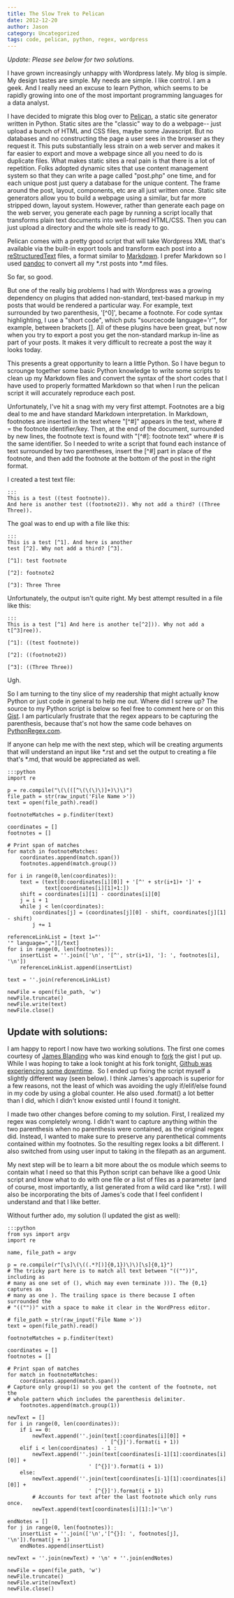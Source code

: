 ```yaml
---
title: The Slow Trek to Pelican
date: 2012-12-20
author: Jason
category: Uncategorized
tags: code, pelican, python, regex, wordpress
---
```


*Update: Please see below for two solutions.*

I have grown increasingly unhappy with Wordpress lately. My blog is simple. My design tastes are simple. My needs are simple. I like control. I am a geek. And I really need an excuse to learn Python, which seems to be rapidly growing into one of the most important programming languages for a data analyst.

I have decided to migrate this blog over to [Pelican][], a static site generator written in Python. Static sites are the "classic" way to do a webpage-- just upload a bunch of HTML and CSS files, maybe some Javascript. But no databases and no constructing the page a user sees in the browser as they request it. This puts substantially less strain on a web server and makes it far easier to export and move a webpage since all you need to do is duplicate files. What makes static sites a real pain is that there is a lot of repetition. Folks adopted dynamic sites that use content management system so that they can write a page called "post.php" one time, and for each unique post just query a database for the unique content. The frame around the post, layout, components, etc are all just written once. Static site generators allow you to build a webpage using a similar, but far more stripped down, layout system. However, rather than generate each page on the web server, you generate each page by running a script locally that transforms plain text documents into well-formed HTML/CSS. Then you can just upload a directory and the whole site is ready to go.

Pelican comes with a pretty good script that will take Wordpress XML that's available via the built-in export tools and transform each post into a [reStructuredText][] files, a format similar to [Markdown][]. I prefer Markdown so I used [pandoc][] to convert all my \*.rst posts into \*.md files.

So far, so good.

But one of the really big problems I had with Wordpress was a growing dependency on plugins that added non-standard, text-based markup in my posts that would be rendered a particular way. For example, text surrounded by two parenthesis, '[^0]', became a footnote. For code syntax highlighting, I use a "short code", which puts "sourcecode language='r'", for example, between brackets []. All of these plugins have been great, but now when you try to export a post you get the non-standard markup in-line as part of your posts. It makes it very difficult to recreate a post the way it looks today.

This presents a great opportunity to learn a little Python. So I have begun to scrounge together some basic Python knowledge to write some scripts to clean up my Markdown files and convert the syntax of the short codes that I have used to properly formatted Markdown so that when I run the pelican script it will accurately reproduce each post.

Unfortunately, I've hit a snag with my very first attempt. Footnotes are a big deal to me and have standard Markdown interpretation. In Markdown, footnotes are inserted in the text where "[\^\#]" appears in the text, where \# = the footnote identifier/key. Then, at the end of the document, surrounded by new lines, the footnote text is found with "[\^\#]: footnote text" where \# is the same identifier. So I needed to write a script that found each instance of text surrounded by two parentheses, insert the [\^\#] part in place of the footnote, and then add the footnote at the bottom of the post in the right format.

I created a test text file:

    :::
    This is a test ((test footnote)).
    And here is another test ((footnote2)). Why not add a third? ((Three
    Three)).

The goal was to end up with a file like this:

    :::
    This is a test [^1]. And here is another
    test [^2]. Why not add a third? [^3].

    [^1]: test footnote

    [^2]: footnote2

    [^3]: Three Three

Unfortunately, the output isn't quite right. My best attempt resulted in
a file like this:

    :::
    This is a test [^1] And here is another te[^2])). Why not add a
    t[^3]ree)).

    [^1]: ((test footnote))

    [^2]: ((footnote2))

    [^3]: ((Three Three))


Ugh.

So I am turning to the tiny slice of my readership that might actually know Python or just code in general to help me out. Where did I screw up? The source to my Python script is below so feel free to comment here or on this [Gist][]. I am particularly frustrate that the regex appears to be capturing the parenthesis, because that's not how the same code behaves on [PythonRegex.com][].

If anyone can help me with the next step, which will be creating arguments that will understand an input like *.rst and set the output to creating a file that's *.md, that would be appreciated as well. 

    :::python
    import re
    
    p = re.compile("\(\(([^\(\(\)\)]+)\)\)")
    file_path = str(raw_input('File Name >'))
    text = open(file_path).read()
    
    footnoteMatches = p.finditer(text)
    
    coordinates = []
    footnotes = []
    
    # Print span of matches
    for match in footnoteMatches:
        coordinates.append(match.span())
        footnotes.append(match.group())
    
    for i in range(0,len(coordinates)):
        text = (text[0:coordinates[i][0]] + '[^' + str(i+1)+ ']' +
                text[coordinates[i][1]+1:])
        shift = coordinates[i][1] - coordinates[i][0]
        j = i + 1
        while j < len(coordinates):
            coordinates[j] = (coordinates[j][0] - shift, coordinates[j][1] - shift)
            j += 1
    
    referenceLinkList = [text 1="'
    '" language=","][/text]
    for i in range(0, len(footnotes)):
        insertList = ''.join(['\n', '[^', str(i+1), ']: ', footnotes[i], '\n'])
        referenceLinkList.append(insertList)
    
    text = ''.join(referenceLinkList)
    
    newFile = open(file_path, 'w')
    newFile.truncate()
    newFile.write(text)
    newFile.close()

## Update with solutions:

I am happy to report I now have two working solutions. The first one comes courtesy of [James Blanding][] who was kind enough to [fork][] the gist I put up. While I was hoping to take a look tonight at his fork tonight, [Github was experiencing some downtime][].  So I ended up fixing the script myself a slightly different way (seen below). I think James's approach is superior for a few reasons, not the least of which was avoiding the ugly if/elif/else found in my code by using a global counter. He also used .format() a lot better than I did, which I didn't know existed until I found it tonight.

I made two other changes before coming to my solution. First, I realized my regex was completely wrong. I didn't want to capture anything within the two parenthesis when no parenthesis were contained, as the original regex did. Instead, I wanted to make sure to preserve any parenthetical comments contained within my footnotes. So the resulting regex looks a bit different. I also switched from using user input to taking in the filepath as an argument.

My next step will be to learn a bit more about the os module which seems to contain what I need so that this Python script can behave like a good Unix script and know what to do with one file or a list of files as a parameter (and of course, most importantly, a list generated from a wild card like \*.rst). I will also be incorporating the bits of James's code that I feel confident I understand and that I like better.

Without further ado, my solution (I updated the gist as well):

    :::python
    from sys import argv
    import re
    
    name, file_path = argv
    
    p = re.compile(r"[\s]\(\((.*?[)]{0,1})\)\)[\s]{0,1}")
    # The tricky part here is to match all text between "((""))", including as 
    # many as one set of (), which may even terminate ))). The {0,1} captures as
    # many as one ). The trailing space is there because I often surrounded the 
    # "((""))" with a space to make it clear in the WordPress editor.
    
    # file_path = str(raw_input('File Name >'))
    text = open(file_path).read()
    
    footnoteMatches = p.finditer(text)
    
    coordinates = []
    footnotes = []
    
    # Print span of matches
    for match in footnoteMatches:
        coordinates.append(match.span())
    # Capture only group(1) so you get the content of the footnote, not the 
    # whole pattern which includes the parenthesis delimiter.
        footnotes.append(match.group(1))
    
    newText = []
    for i in range(0, len(coordinates)):
        if i == 0:
            newText.append(''.join(text[:coordinates[i][0]] +
                                   ' [^{}]').format(i + 1))
        elif i < len(coordinates) - 1 :
            newText.append(''.join(text[coordinates[i-1][1]:coordinates[i][0]] +
                              ' [^{}]').format(i + 1))
        else:
            newText.append(''.join(text[coordinates[i-1][1]:coordinates[i][0]] +
                              ' [^{}]').format(i + 1))
            # Accounts for text after the last footnote which only runs once.
            newText.append(text[coordinates[i][1]:]+'\n')
    
    endNotes = []
    for j in range(0, len(footnotes)):
        insertList = ''.join(['\n','[^{}]: ', footnotes[j], '\n']).format(j + 1)
        endNotes.append(insertList)
    
    newText = ''.join(newText) + '\n' + ''.join(endNotes)
    
    newFile = open(file_path, 'w')
    newFile.truncate()
    newFile.write(newText)
    newFile.close()


[Pelican]: http://docs.getpelican.com/en/3.1.1/
[reStructuredText]: http://docutils.sourceforge.net/rst.html
[Markdown]: http://daringfireball.net/projects/markdown/
[pandoc]: http://johnmacfarlane.net/pandoc/
[Gist]: https://gist.github.com/4342554#file-wpfootnotestomarkdown-py
[PythonRegex.com]: http://www.pythonregex.com
[James Blanding]: https://github.com/ilikepi
[fork]: https://gist.github.com/4355865
[Github was experiencing some downtime]: http://news.ycombinator.com/item?id=4957935

